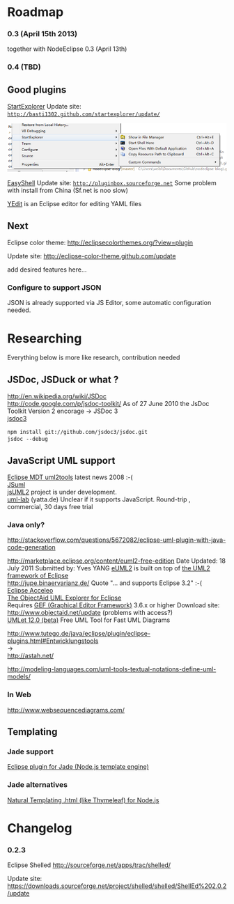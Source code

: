 # Roadmap

### 0.3 (April 15th 2013)

together with NodeEclipse 0.3 (April 13th)

### 0.4 (TBD)

## Good plugins

[StartExplorer](http://marketplace.eclipse.org/node/641101)
Update site: <code>http://basti1302.github.com/startexplorer/update/</code>

![StartExplorer.png](Pictures/Plugins/StartExplorer.png) 

[EasyShell](http://marketplace.eclipse.org/content/easyshell)
Update site: <code>http://pluginbox.sourceforge.net</code>
Some problem with install from China (Sf.net is noo slow)

[YEdit](http://marketplace.eclipse.org/content/yedit) is an Eclipse editor for editing YAML files

## Next

Eclipse color theme:
http://eclipsecolorthemes.org/?view=plugin 
 
Update site: http://eclipse-color-theme.github.com/update 
 
add desired features here...

### Configure to support JSON

JSON is already supported via JS Editor, some automatic configuration needed. 

# Researching

Everything below is more like research, contribution needed

## JSDoc, JSDuck or what ?

http://en.wikipedia.org/wiki/JSDoc  
http://code.google.com/p/jsdoc-toolkit/  As of 27 June 2010 the JsDoc Toolkit Version 2 encorage -> JSDoc 3  
[jsdoc3](https://github.com/jsdoc3/jsdoc)  

	npm install git://github.com/jsdoc3/jsdoc.git
	jsdoc --debug
	
## JavaScript UML support

[Eclipse MDT uml2tools](http://www.eclipse.org/modeling/mdt/?project=uml2tools#uml2tools) latest news 2008 :-(  
[JSuml](http://jsuml.gaertner-network.de/)  
[jsUML2](http://code.google.com/p/jsuml2/)  project is under development.  
[uml-lab](http://www.uml-lab.com/en/uml-lab/) (yatta.de) Unclear if it supports JavaScript. Round-trip , commercial, 30 days free trial  

### Java only?

http://stackoverflow.com/questions/5672082/eclipse-uml-plugin-with-java-code-generation  

http://marketplace.eclipse.org/content/euml2-free-edition  Date Updated: 18 July 2011 Submitted by: Yves YANG
[eUML2](http://www.soyatec.com/euml2/features/) is built
 on top of [the UML2 framework of Eclipse](http://www.eclipse.org/modeling/mdt/?project=uml2)   
http://jupe.binaervarianz.de/  Quote "... and supports Eclipse 3.2" :-(  
[Eclipse Acceleo](http://www.eclipse.org/acceleo/)  
[The ObjectAid UML Explorer for Eclipse](http://objectaid.com/)   
 Requires [GEF (Graphical Editor Framework)](http://www.eclipse.org/gef/) 3.6.x or higher
 Download site: http://www.objectaid.net/update  (problems with access?)   
[UMLet 12.0 (beta)](http://www.umlet.com/) Free UML Tool for Fast UML Diagrams

http://www.tutego.de/java/eclipse/plugin/eclipse-plugins.html#Entwicklungstools  
->  
http://astah.net/    

http://modeling-languages.com/uml-tools-textual-notations-define-uml-models/  

### In Web 

http://www.websequencediagrams.com/

## Templating

### Jade support

[Eclipse plugin for Jade (Node.js template engine)](http://stackoverflow.com/questions/15610410/eclipse-plugin-for-jade-node-js-template-engine/15610469)

### Jade alternatives

[Natural Templating .html (like Thymeleaf) for Node.js](http://stackoverflow.com/questions/15652602/natural-templating-html-like-thymeleaf-for-node-js)


# Changelog

### 0.2.3

Eclipse Shelled
http://sourceforge.net/apps/trac/shelled/ 

Update site: https://downloads.sourceforge.net/project/shelled/shelled/ShellEd%202.0.2/update


